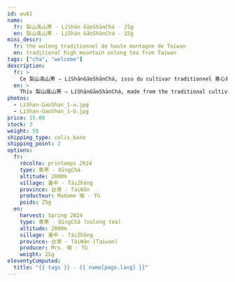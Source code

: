 ```yaml
---
id: wuA1
name:
  fr: 梨山高山茶 - LíShān GāoShānChá - 25g
  en: 梨山高山茶 - LíShān GāoShānChá - 25g
mini_descr:
  fr: thé wulong traditionnel de haute montagne de Taïwan
  en: traditional high mountain oolong tea from Taiwan
tags: ["cha", "welcome"]
description:
  fr: >
    Ce 梨山高山茶 – LíShānGāoShānChá, issu du cultivar traditionnel 青心烏龍 – QīngXīnWūLóng, vient du jardin de Mme 喩 – Yù, niché dans les montagnes de 梨山 – LíShān, au cœur du 梨山茶區 – LíShānCháQū de 臺灣 – TáiWān, entre 2000 et 2600 mètres.<!--more-->  Bercé par les brumes, lentement mûri sous de fortes amplitudes thermiques,<!--more-->  ce thé développe une liqueur vive, limpide et fleurie, portée par une douceur intense et une longueur remarquable — signatures précieuses des 高山茶 – GāoShānChá, les thés de haute montagne. Depuis quarante ans, Mme 喩 – Yù et sa famille cultivent leur terre avec cœur, offrant des thés nourris d’amour et de patience.
  en: >
    This 梨山高山茶 – LíShānGāoShānChá, made from the traditional cultivar 青心烏龍 – QīngXīnWūLóng, comes from the garden of Mrs. 喩 – Yù, nestled in the mountains of 梨山 – LíShān, at the heart of the 梨山茶區 – LíShānCháQū in 臺灣 – TáiWān, between 2000 and 2600 meters above sea level.<!--more-->  Cradled by the mist and slowly matured under strong temperature variations,<!--more-->  this tea reveals a lively, clear, and floral liquor, carried by an intense sweetness and a remarkable length — precious signatures of 高山茶 – GāoShānChá, the high mountain teas. For forty years, Mrs. 喩 – Yù and her family have been cultivating their land with heart, offering teas nurtured with love and patience.
photos:
  - LiShan-GaoShan_1-a.jpg
  - LiShan-GaoShan_1-b.jpg
price: 15.00
stock: 3
weight: 55
shipping_type: colis_base
shipping_point: 2
options:
  fr:
    récolte: printemps 2024
    type: 青茶 - QīngChá
    altitude: 2000m
    village: 臺中 - TáiZhōng
    province: 台灣 - TáiWān
    producteur: Madame 喻 - Yù
    poids: 25g
  en:
    harvest: Spring 2024
    type: 青茶 - QīngChá (oolong tea)
    altitude: 2000m
    village: 臺中 - TáiZhōng
    province: 台灣 - TáiWān (Taiwan)
    producer: Mrs. 喻 - Yù
    weight: 25g
eleventyComputed:
  title: "{{ tags }} - {{ name[page.lang] }}"
---
```

